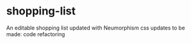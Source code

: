 # shopping-list

An editable shopping list
updated with Neumorphism css
updates to be made:
code refactoring
